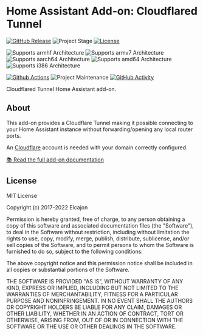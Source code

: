 # Home Assistant Add-on: Cloudflared Tunnel

[![GitHub Release][releases-shield]][releases]
![Project Stage][project-stage-shield]
[![License][license-shield]](LICENSE.md)

![Supports armhf Architecture][armhf-shield]
![Supports armv7 Architecture][armv7-shield]
![Supports aarch64 Architecture][aarch64-shield]
![Supports amd64 Architecture][amd64-shield]
![Supports i386 Architecture][i386-shield]

[![Github Actions][github-actions-shield]][github-actions]
![Project Maintenance][maintenance-shield]
[![GitHub Activity][commits-shield]][commits]

Cloudflared Tunnel Home Assistant add-on.

## About

This add-on provides a Cloudflare Tunnel making it possible connecting
to your Home Assistant instance without forwarding/opening any local router ports.

An [Cloudflare][cloudflare] account is needed with your domain correctly
configured.

[:books: Read the full add-on documentation][docs]

## License

MIT License

Copyright (c) 2017-2022 Elcajon

Permission is hereby granted, free of charge, to any person obtaining a copy
of this software and associated documentation files (the "Software"), to deal
in the Software without restriction, including without limitation the rights
to use, copy, modify, merge, publish, distribute, sublicense, and/or sell
copies of the Software, and to permit persons to whom the Software is
furnished to do so, subject to the following conditions:

The above copyright notice and this permission notice shall be included in all
copies or substantial portions of the Software.

THE SOFTWARE IS PROVIDED "AS IS", WITHOUT WARRANTY OF ANY KIND, EXPRESS OR
IMPLIED, INCLUDING BUT NOT LIMITED TO THE WARRANTIES OF MERCHANTABILITY,
FITNESS FOR A PARTICULAR PURPOSE AND NONINFRINGEMENT. IN NO EVENT SHALL THE
AUTHORS OR COPYRIGHT HOLDERS BE LIABLE FOR ANY CLAIM, DAMAGES OR OTHER
LIABILITY, WHETHER IN AN ACTION OF CONTRACT, TORT OR OTHERWISE, ARISING FROM,
OUT OF OR IN CONNECTION WITH THE SOFTWARE OR THE USE OR OTHER DEALINGS IN THE
SOFTWARE.

[aarch64-shield]: https://img.shields.io/badge/aarch64-yes-green.svg
[amd64-shield]: https://img.shields.io/badge/amd64-yes-green.svg
[armhf-shield]: https://img.shields.io/badge/armhf-yes-green.svg
[armv7-shield]: https://img.shields.io/badge/armv7-yes-green.svg
[commits-shield]: https://img.shields.io/github/commit-activity/y/elcajon/addon-cloudflared.svg
[commits]: https://github.com/elcajon/addon-cloudflared/commits/main
[contributors]: https://github.com/elcajon/addon-cloudflared/graphs/contributors
[docs]: https://github.com/elcajon/addon-cloudflared/blob/main/cloudflared/DOCS.md
[github-actions-shield]: https://github.com/elcajon/addon-cloudflared/workflows/CI/badge.svg
[github-actions]: https://github.com/elcajon/addon-cloudflared/actions
[i386-shield]: https://img.shields.io/badge/i386-no-red.svg
[issue]: https://github.com/elcajon/addon-cloudflared/issues
[license-shield]: https://img.shields.io/github/license/elcajon/addon-cloudflared.svg
[maintenance-shield]: https://img.shields.io/maintenance/yes/2022.svg
[project-stage-shield]: https://img.shields.io/badge/project%20stage-production%20ready-brightgreen.svg
[releases-shield]: https://img.shields.io/github/release/elcajon/addon-cloudflared.svg
[releases]: https://github.com/elcajon/addon-cloudflared/releases
[cloudflare]: https://cloudflare.com